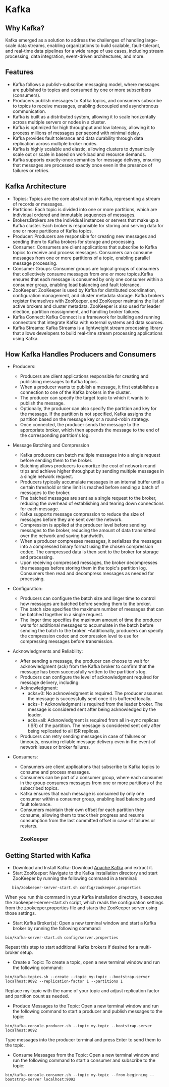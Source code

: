 # Kafka

## Why Kafka?
Kafka emerged as a solution to address the challenges of handling large-scale data streams, enabling organizations to build scalable, fault-tolerant, and real-time data pipelines for a wide range of use cases, including stream processing, data integration, event-driven architectures, and more.

## Features
- Kafka follows a publish-subscribe messaging model, where messages are published to topics and consumed by one or more subscribers (consumers).
- Producers publish messages to Kafka topics, and consumers subscribe to topics to receive messages, enabling decoupled and asynchronous communication.
- Kafka is built as a distributed system, allowing it to scale horizontally across multiple servers or nodes in a cluster.
- Kafka is optimized for high throughput and low latency, allowing it to process millions of messages per second with minimal delay.
- Kafka provides fault tolerance and data durability through data replication across multiple broker nodes.
- Kafka is highly scalable and elastic, allowing clusters to dynamically scale out or scale in based on workload and resource demands.
- Kafka supports exactly-once semantics for message delivery, ensuring that messages are processed exactly once even in the presence of failures or retries.

## Kafka Architecture
  - Topics: Topics are the core abstraction in Kafka, representing a stream of records or messages.
  - Partitions: Each topic is divided into one or more partitions, which are individual ordered and immutable sequences of messages.
  - Brokers:Brokers are the individual instances or servers that make up a Kafka cluster. Each broker is responsible for storing and serving data for one or more partitions of Kafka topics.
  - Producer: Producers are responsible for creating new messages and sending them to Kafka brokers for storage and processing.
  - Consumer: Consumers are client applications that subscribe to Kafka topics to receive and process messages. Consumers can consume messages from one or more partitions of a topic, enabling parallel message processing.
  - Consumer Groups: Consumer groups are logical groups of consumers that collectively consume messages from one or more topics.Kafka ensures that each message is consumed by only one consumer within a consumer group, enabling load balancing and fault tolerance.
  - ZooKeeper: ZooKeeper is used by Kafka for distributed coordination, configuration management, and cluster metadata storage. Kafka brokers register themselves with ZooKeeper, and ZooKeeper maintains the list of active brokers and cluster metadata. ZooKeeper is also used for leader election, partition reassignment, and handling broker failures.
  - Kafka Connect: Kafka Connect is a framework for building and running connectors that integrate Kafka with external systems and data sources.
  - Kafka Streams: Kafka Streams is a lightweight stream processing library that allows developers to build real-time stream processing applications using Kafka.
    
## How Kafka Handles Producers and Consumers
- Producers:

  - Producers are client applications responsible for creating and publishing messages to Kafka topics.
  - When a producer wants to publish a message, it first establishes a connection to one of the Kafka brokers in the cluster.
  - The producer can specify the target topic to which it wants to publish the message.
  - Optionally, the producer can also specify the partition and key for the message. If the partition is not specified, Kafka assigns the partition based on the message key or a round-robin strategy.
  - Once connected, the producer sends the message to the appropriate broker, which then appends the message to the end of the corresponding partition's log.

- Message Batching and Compression
  - Kafka producers can batch multiple messages into a single request before sending them to the broker.
  - Batching allows producers to amortize the cost of network round trips and achieve higher throughput by sending multiple messages in a single network request.
  - Producers typically accumulate messages in an internal buffer until a certain threshold or time limit is reached before sending a batch of messages to the broker.
  - The batched messages are sent as a single request to the broker, reducing the overhead of establishing and tearing down connections for each message.
  - Kafka supports message compression to reduce the size of messages before they are sent over the network.
  - Compression is applied at the producer level before sending messages to the broker, reducing the amount of data transmitted over the network and saving bandwidth.
  - When a producer compresses messages, it serializes the messages into a compressed binary format using the chosen compression codec. The compressed data is then sent to the broker for storage and processing.
  - Upon receiving compressed messages, the broker decompresses the messages before storing them in the topic's partition log. Consumers then read and decompress messages as needed for processing.
- Configuration:
  - Producers can configure the batch size and linger time to control how messages are batched before sending them to the broker.
  - The batch size specifies the maximum number of messages that can be batched together in a single request.
  - The linger time specifies the maximum amount of time the producer waits for additional messages to accumulate in the batch before sending the batch to the broker.
  -Additionally, producers can specify the compression codec and compression level to use for compressing messages before transmission.
- Acknowledgments and Reliability:
  - After sending a message, the producer can choose to wait for acknowledgment (ack) from the Kafka broker to confirm that the message has been successfully written to the partition's log.
  - Producers can configure the level of acknowledgment required for message delivery, including:
   - Acknowledgment:
     - acks=0: No acknowledgment is required. The producer assumes the message is successfully sent once it is buffered locally.
     - acks=1: Acknowledgment is required from the leader broker. The message is considered sent after being acknowledged by the leader.
     - acks=all: Acknowledgment is required from all in-sync replicas (ISR) of the partition. The message is considered sent only after being replicated to all ISR replicas.
    - Producers can retry sending messages in case of failures or timeouts, ensuring reliable message delivery even in the event of network issues or broker failures.
- Consumers:
  - Consumers are client applications that subscribe to Kafka topics to consume and process messages.
  - Consumers can be part of a consumer group, where each consumer in the group consumes messages from one or more partitions of the subscribed topics.
  - Kafka ensures that each message is consumed by only one consumer within a consumer group, enabling load balancing and fault tolerance.
  - Consumers maintain their own offset for each partition they consume, allowing them to track their progress and resume consumption from the last committed offset in case of failures or restarts.
    ### ZooKeeper
    
 
## Getting Started with Kafka

- Download and Install Kafka: Download [Apache Kafka](https://dlcdn.apache.org/kafka/3.7.0/kafka_2.13-3.7.0.tgz) and extract it.
- Start ZooKeeper: Navigate to the Kafka installation directory and start ZooKeeper by running the following command in a terminal:
```
   bin/zookeeper-server-start.sh config/zookeeper.properties
```
  When you run this command in your Kafka installation directory, it executes the zookeeper-server-start.sh script, which reads the configuration settings from the zookeeper.properties file and starts the ZooKeeper server using those settings.
  
- Start Kafka Broker(s): Open a new terminal window and start a Kafka broker by running the following command:
```
bin/kafka-server-start.sh config/server.properties
```
Repeat this step to start additional Kafka brokers if desired for a multi-broker setup.

- Create a Topic: To create a topic, open a new terminal window and run the following command:
```
bin/kafka-topics.sh --create --topic my-topic --bootstrap-server localhost:9092 --replication-factor 1 --partitions 1
```
Replace my-topic with the name of your topic and adjust replication factor and partition count as needed.

- Produce Messages to the Topic: Open a new terminal window and run the following command to start a producer and publish messages to the topic:
```
bin/kafka-console-producer.sh --topic my-topic --bootstrap-server localhost:9092
```
Type messages into the producer terminal and press Enter to send them to the topic.

- Consume Messages from the Topic: Open a new terminal window and run the following command to start a consumer and subscribe to the topic:
```
bin/kafka-console-consumer.sh --topic my-topic --from-beginning --bootstrap-server localhost:9092
```








